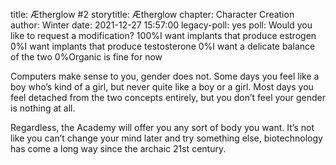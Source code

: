 title: Ætherglow #2
storytitle: Ætherglow 
chapter: Character Creation
author: Winter
date: 2021-12-27 15:57:00
legacy-poll: yes
poll: Would you like to request a modification?
      100%I want implants that produce estrogen
      0%I want implants that produce testosterone
      0%I want a delicate balance of the two
      0%Organic is fine for now

Computers make sense to you, gender does not.  Some days you feel like a boy who’s kind of a girl, but never quite like a boy or a girl.  Most days you feel detached from the two concepts entirely, but you don’t feel your gender is nothing at all.

Regardless, the Academy will offer you any sort of body you want.  It’s not like you can’t change your mind later and try something else, biotechnology has come a long way since the archaic 21st century.

